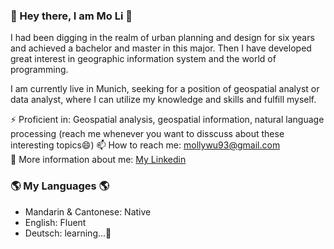 
### 👋 Hey there, I am Mo Li 👋

I had been digging in the realm of urban planning and design for six years and achieved a bachelor and master in this major. Then I have developed great interest in geographic information system and the world of programming.  

I am currently live in Munich, seeking for a position of geospatial analyst or data analyst, where I can utilize my knowledge and skills and fulfill myself.

⚡ Proficient in: Geospatial analysis, geospatial information, natural language processing (reach me whenever you want to disscuss about these interesting topics😄)
📫 How to reach me: mollywu93@gmail.com   
🌱 More information about me: [My Linkedin](https://www.linkedin.com/in/li-mo-wu693/)

### 🌎 My Languages 🌎 

- Mandarin & Cantonese: Native
- English: Fluent
- Deutsch: learning...🤟
